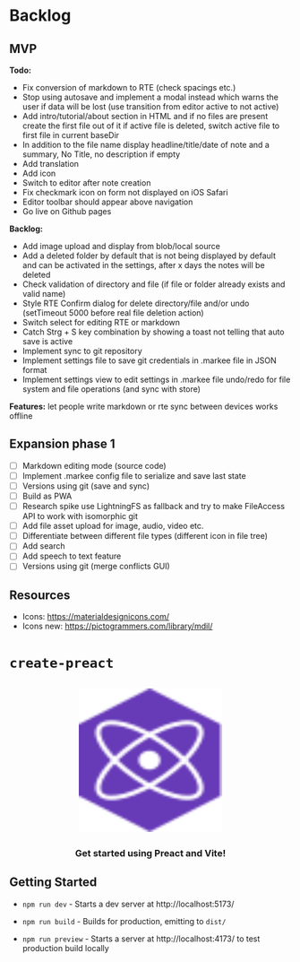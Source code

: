 # Backlog

## MVP
**Todo:**
* Fix conversion of markdown to RTE (check spacings etc.)
* Stop using autosave and implement a modal instead which warns the user if data will be lost (use transition from editor active to not active)
* Add intro/tutorial/about section in HTML and if no files are present create the first file out of it if active file is deleted, switch active file to first file in current baseDir
* In addition to the file name display headline/title/date of note and a summary, No Title, no description if empty
* Add translation
* Add icon
* Switch to editor after note creation
* Fix checkmark icon on form not displayed on iOS Safari
* Editor toolbar should appear above navigation
* Go live on Github pages

**Backlog:**
* Add image upload and display from blob/local source
* Add a deleted folder by default that is not being displayed by default and can be activated in the settings, after x days the notes will be deleted
* Check validation of directory and file (if file or folder already exists and valid name)
* Style RTE Confirm dialog for delete directory/file and/or undo (setTimeout 5000 before real file deletion action)
* Switch select for editing RTE or markdown
* Catch Strg + S key combination by showing a toast not telling that auto save is active
* Implement sync to git repository
* Implement settings file to save git credentials in .markee file in JSON format
* Implement settings view to edit settings in .markee file undo/redo for file system and file operations (and sync with store)

**Features:**
let people write markdown or rte sync between devices works offline

## Expansion phase 1
- [ ] Markdown editing mode (source code)
- [ ] Implement .markee config file to serialize and save last state
- [ ] Versions using git (save and sync)
- [ ] Build as PWA
- [ ] Research spike use LightningFS as fallback and try to make FileAccess API to work with isomorphic git
- [ ] Add file asset upload for image, audio, video etc.
- [ ] Differentiate between different file types (different icon in file tree)
- [ ] Add search
- [ ] Add speech to text feature
- [ ] Versions using git (merge conflicts GUI)

## Resources
* Icons: https://materialdesignicons.com/
* Icons new: https://pictogrammers.com/library/mdil/

# `create-preact`

<h2 align="center">
  <img height="256" width="256" src="./src/assets/preact.svg">
</h2>

<h3 align="center">Get started using Preact and Vite!</h3>

## Getting Started

-   `npm run dev` - Starts a dev server at http://localhost:5173/

-   `npm run build` - Builds for production, emitting to `dist/`

-   `npm run preview` - Starts a server at http://localhost:4173/ to test production build locally